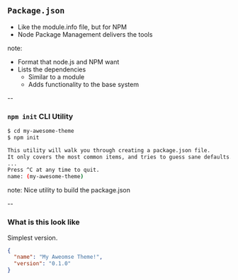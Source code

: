 ## `Package.json` ###

- Like the module.info file, but for NPM
- Node Package Management delivers the tools

note:

- Format that node.js and NPM want
- Lists the dependencies
  - Similar to a module
  - Adds functionality to the base system

--

### `npm init` CLI Utility

```sh
$ cd my-awesome-theme
$ npm init

This utility will walk you through creating a package.json file.
It only covers the most common items, and tries to guess sane defaults.
...
Press ^C at any time to quit.
name: (my-awesome-theme)
```

note:
Nice utility to build the package.json

--

### What is this look like

Simplest version.
```json
{
  "name": "My Aweomse Theme!",
  "version": "0.1.0"
}
```
